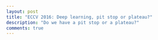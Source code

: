 ```yaml
---
layout: post
title: "ECCV 2016: Deep learning, pit stop or plateau?"
description: "Do we have a pit stop or a plateau?"
comments: true
---
```

